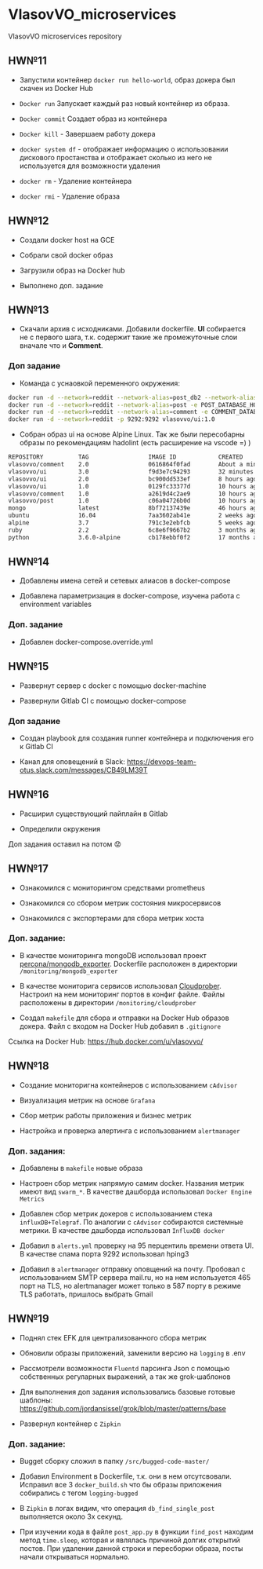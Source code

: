 # VlasovVO_microservices

VlasovVO microservices repository

## HW№11

- Запустили контейнер `docker run hello-world`, образ докера был скачен из Docker Hub

- `Docker run` Запускает каждый раз новый контейнер из образа.

- `Docker commit` Создает образ из контейнера

- `Docker kill` - Завершаем работу докера

- `docker system df` - отображает информацию о использовании дискового простанства и отображает сколько из него не используется для возможности удаления

- `docker rm` - Удаление контейнера

- `docker rmi` - Удаление образа

## HW№12

- Создали docker host на GCE

- Собрали свой docker образ

- Загрузили образ на Docker hub

- Выполнено доп. задание

## HW№13

- Скачали архив с исходниками. Добавили dockerfile. **UI** собирается не с первого шага, т.к. содержит такие же промежуточные слои вначале что и **Comment**.

### Доп задание

- Команда с уснаовкой переменного окружения:

```bash
docker run -d --network=reddit --network-alias=post_db2 --network-alias=comment_db2 mongo:latest
docker run -d --network=reddit --network-alias=post -e POST_DATABASE_HOST=post_db2 vlasovvo/post:1.0
docker run -d --network=reddit --network-alias=comment -e COMMENT_DATABASE_HOST=comment_db2 vlasovvo/comment:1.0
docker run -d --network=reddit -p 9292:9292 vlasovvo/ui:1.0
```

- Собран образ ui на основе Alpine Linux. Так же были пересобарны образы по рекомендациям hadolint (есть расширение на vscode =) )

```bash
REPOSITORY          TAG                 IMAGE ID            CREATED              SIZE
vlasovvo/comment    2.0                 0616864f0fad        About a minute ago   759MB
vlasovvo/ui         3.0                 f9d3e7c94293        32 minutes ago       209MB
vlasovvo/ui         2.0                 bc900dd533ef        8 hours ago          460MB
vlasovvo/ui         1.0                 0129fc33377d        10 hours ago         778MB
vlasovvo/comment    1.0                 a2619d4c2ae9        10 hours ago         770MB
vlasovvo/post       1.0                 c06a04726b0d        10 hours ago         102MB
mongo               latest              8bf72137439e        46 hours ago         380MB
ubuntu              16.04               7aa3602ab41e        2 weeks ago          115MB
alpine              3.7                 791c3e2ebfcb        5 weeks ago          4.2MB
ruby                2.2                 6c8e6f9667b2        3 months ago         715MB
python              3.6.0-alpine        cb178ebbf0f2        17 months ago        88.6MB
```

## HW№14

- Добавлены имена сетей и сетевых алиасов в docker-compose

- Добавлена параметризация в docker-compose, изучена работа с environment variables

### Доп. задание

- Добавлен docker-compose.override.yml

## HW№15

- Развернут сервер с docker с помощью docker-machine

- Развернули Gitlab CI с помощью docker-compose

### Доп задание

- Создан playbook для создания runner контейнера и подключения его к Gitlab CI

- Канал для оповещений в Slack: <https://devops-team-otus.slack.com/messages/CB49LM39T>

## HW№16

- Расширил существующий пайплайн в Gitlab

- Определили окружения

Доп задания оставил на потом :worried:

## HW№17

- Ознакомился с мониторингом средствами prometheus

- Ознакомился со сбором метрик состояния микросервисов

- Ознакомился с экспортерами для сбора метрик хоста

### Доп. задание:

- В качестве мониторинга mongoDB использовал проект [percona/mongodb_exporter](https://github.com/percona/mongodb_exporter). Dockerfile расположен в директории `/monitoring/mongodb_exporter`

- В качестве мониторига сервисов использовал [Cloudprober](https://github.com/google/cloudprober). Настроил на нем мониторинг портов в конфиг файле. Файлы расположены в директории `/monitoring/cloudprober`

- Создал `makefile` для сбора и отправки на Docker Hub образов докера. Файл с входом на Docker Hub добавил в `.gitignore`

Ссылка на Docker Hub: https://hub.docker.com/u/vlasovvo/

## HW№18

- Создание мониторигна контейнеров с использованием `cAdvisor`

- Визуализация метрик на основе `Grafana`

- Сбор метрик работы приложения и бизнеc метрик

- Настройка и проверка алертинга c использованием `alertmanager`

### Доп. задания:

- Добавлены в `makefile` новые образа

- Настроен сбор метрик напрямую самим docker. Названия метрик имеют вид `swarm_*`. В качестве дашборда использовал `Docker Engine Metrics`

- Добавлен сбор метрик докеров с использованием стека `influxDB+Telegraf`. По аналогии с `cAdvisor` собираются системные метрики. В качестве дашборда использовал `InfluxDB docker`

- Добавил в `alerts.yml` проверку на 95 перцентиль времени ответа UI. В качестве спама порта 9292 использовал hping3

- Добавил в `alertmanager` отправку оповщений на почту. Пробовал с использованием SMTP сервера mail.ru, но на нем используется 465 порт на TLS, но alertmanager может только в 587 порту в режиме TLS работать, пришлось выбрать Gmail

## HW№19

- Поднял стек EFK для централизованного сбора метрик

- Обновили образы приложений, заменили версию на `logging` в .env

- Рассмотрели возможности `Fluentd` парсинга Json с помощью cобственных регуларных выражений, а так же grok-шаблонов

- Для выполнения доп задания использовались базовые готовые шаблоны: https://github.com/jordansissel/grok/blob/master/patterns/base

- Развернул контейнер с `Zipkin` 

### Доп. задание:

- Bugget сборку сложил в папку `/src/bugged-code-master/`

- Добавил Environment в Dockerfile, т.к. они в нем отсутсвовали. Исправил все 3 `docker_build.sh` что бы образы приложения собирались с тегом `logging-bugged`

- В `Zipkin` в логах видим, что операция `db_find_single_post` выполняется около 3х секунд.

- При изучении кода в файле `post_app.py` в функции `find_post` находим метод `time.sleep`, которая и являлась причиной долгих открытий постов. При удалении данной строки и пересборки образа, посты начали открываться нормально.